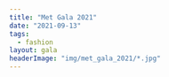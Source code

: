 ```yaml
---
title: "Met Gala 2021"
date: "2021-09-13"
tags: 
  - fashion
layout: gala
headerImage: "img/met_gala_2021/*.jpg"
---
```

